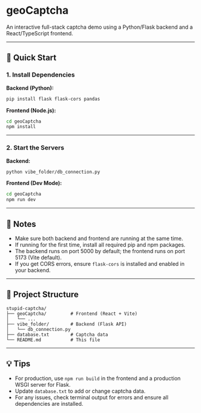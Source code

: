 # geoCaptcha

An interactive full-stack captcha demo using a Python/Flask backend and a React/TypeScript frontend.

---

## 🚀 Quick Start

### 1. Install Dependencies

**Backend (Python):**

```bash
pip install flask flask-cors pandas
```

**Frontend (Node.js):**

```bash
cd geoCaptcha
npm install
```

---

### 2. Start the Servers

**Backend:**

```bash
python vibe_folder/db_connection.py
```

**Frontend (Dev Mode):**

```bash
cd geoCaptcha
npm run dev
```

---

## 📝 Notes

- Make sure both backend and frontend are running at the same time.
- If running for the first time, install all required pip and npm packages.
- The backend runs on port 5000 by default; the frontend runs on port 5173 (Vite default).
- If you get CORS errors, ensure `flask-cors` is installed and enabled in your backend.

---

## 📂 Project Structure

```
stupid-captcha/
├── geoCaptcha/         # Frontend (React + Vite)
│   └── ...
├── vibe_folder/        # Backend (Flask API)
│   └── db_connection.py
├── database.txt        # Captcha data
└── README.md           # This file
```

---

## 💡 Tips

- For production, use `npm run build` in the frontend and a production WSGI server for Flask.
- Update `database.txt` to add or change captcha data.
- For any issues, check terminal output for errors and ensure all dependencies are installed.
